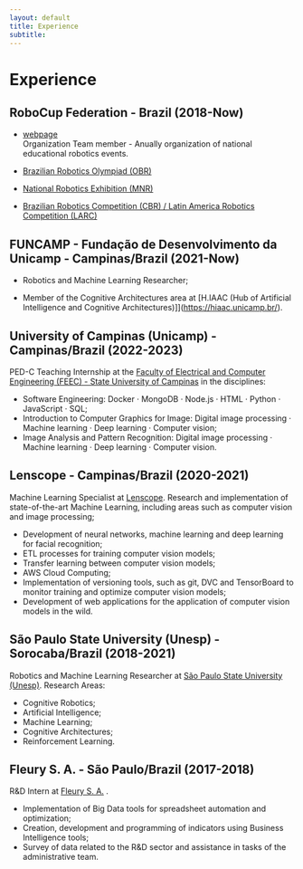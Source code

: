 ```yaml
---
layout: default
title: Experience
subtitle: 
---
```


# Experience

##  RoboCup Federation - Brazil (2018-Now)
      
* [webpage](https://robocup.org.br)      
Organization Team member - Anually organization of national educational robotics events.

* [Brazilian Robotics Olympiad (OBR)](https://www.obr.org.br)

* [National Robotics Exhibition (MNR)](https://www.mnr.org.br)

* [Brazilian Robotics Competition (CBR) / Latin America Robotics Competition (LARC)](https://www.cbrobotica.org)

## FUNCAMP - Fundação de Desenvolvimento da Unicamp - Campinas/Brazil (2021-Now)

* Robotics and Machine Learning Researcher;

* Member of the Cognitive Architectures area at [H.IAAC (Hub of Artificial Intelligence and Cognitive Architectures)]](https://hiaac.unicamp.br/).


## University of Campinas (Unicamp) - Campinas/Brazil (2022-2023)

PED-C Teaching Internship at the [Faculty of Electrical and Computer Engineering (FEEC) - State University of Campinas](https://fee.unicamp.br) in the disciplines:

* Software Engineering:  Docker · MongoDB · Node.js · HTML · Python · JavaScript ·  SQL;
* Introduction to Computer Graphics for Image: Digital image processing · Machine learning · Deep learning · Computer vision; 
* Image Analysis and Pattern Recognition: Digital image processing · Machine learning · Deep learning · Computer vision.

## Lenscope - Campinas/Brazil (2020-2021)

Machine Learning Specialist at [Lenscope](https://lenscope.com.br). Research and implementation of state-of-the-art Machine Learning, including areas such as computer vision and image processing;
* Development of neural networks, machine learning and deep learning for facial recognition;
* ETL processes for training computer vision models;
* Transfer learning between computer vision models;
* AWS Cloud Computing;
* Implementation of versioning tools, such as git, DVC and TensorBoard to monitor training and optimize computer vision models;
* Development of web applications for the application of computer vision models in the wild.

## São Paulo State University (Unesp) - Sorocaba/Brazil (2018-2021)

Robotics and Machine Learning Researcher at [São Paulo State University (Unesp)](https://sorocaba.unesp.br). Research Areas: 
* Cognitive Robotics;
* Artificial Intelligence;
* Machine Learning;
* Cognitive Architectures;
* Reinforcement Learning.


## Fleury S. A. - São Paulo/Brazil (2017-2018)
R&D Intern at [Fleury S. A.](https://www.grupofleury.com.br) .

* Implementation of Big Data tools for spreadsheet automation and optimization;
* Creation, development and programming of indicators using Business Intelligence tools;
* Survey of data related to the R\&D sector and assistance in tasks of the administrative team.


